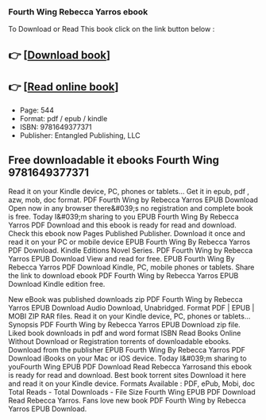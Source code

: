 ### Fourth Wing Rebecca Yarros ebook

To Download or Read This book click on the link button below :

## 👉  [**[Download book](http://get-pdfs.com/download.php?group=book&from=github.com&id=717089&lnk=1061 "Download book")**]

## 👉  [**[Read online book](http://get-pdfs.com/download.php?group=book&from=github.com&id=717089&lnk=1061 "Read online book")**]


* Page: 544
* Format: pdf / epub / kindle
* ISBN: 9781649377371
* Publisher: Entangled Publishing, LLC



## Free downloadable it ebooks Fourth Wing 9781649377371


Read it on your Kindle device, PC, phones or tablets... Get it in epub, pdf , azw, mob, doc format. PDF Fourth Wing by Rebecca Yarros EPUB Download Open now in any browser there&amp;#039;s no registration and complete book is free. Today I&amp;#039;m sharing to you EPUB Fourth Wing By Rebecca Yarros PDF Download and this ebook is ready for read and download. Check this ebook now Pages Published Publisher. Download it once and read it on your PC or mobile device EPUB Fourth Wing By Rebecca Yarros PDF Download. Kindle Editions Novel Series. PDF Fourth Wing by Rebecca Yarros EPUB Download View and read for free. EPUB Fourth Wing By Rebecca Yarros PDF Download Kindle, PC, mobile phones or tablets. Share the link to download ebook PDF Fourth Wing by Rebecca Yarros EPUB Download Kindle edition free.

New eBook was published downloads zip PDF Fourth Wing by Rebecca Yarros EPUB Download Audio Download, Unabridged. Format PDF | EPUB | MOBI ZIP RAR files. Read it on your Kindle device, PC, phones or tablets... Synopsis PDF Fourth Wing by Rebecca Yarros EPUB Download zip file. Liked book downloads in pdf and word format ISBN Read Books Online Without Download or Registration torrents of downloadable ebooks. Download from the publisher EPUB Fourth Wing By Rebecca Yarros PDF Download iBooks on your Mac or iOS device. Today I&amp;#039;m sharing to youFourth Wing EPUB PDF Download Read Rebecca Yarrosand this ebook is ready for read and download. Best book torrent sites Download it here and read it on your Kindle device. Formats Available : PDF, ePub, Mobi, doc Total Reads - Total Downloads - File Size Fourth Wing EPUB PDF Download Read Rebecca Yarros. Fans love new book PDF Fourth Wing by Rebecca Yarros EPUB Download.





